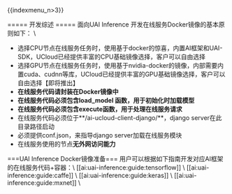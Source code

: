{{indexmenu_n>3}}

===== 开发综述  =====
面向UAI Inference 开发在线服务Docker镜像的基本原则如下： \\
  - 选择CPU节点在线服务任务时，使用基于docker的惊喜，内置AI框架和UAI-SDK，UCloud已经提供丰富的CPU基础镜像选择，客户可以自由选择
  - 选择GPU节点在线服务任务时，使用基于nvidia-docker的镜像，内部需要内置cuda、cudnn等库，UCloud已经提供丰富的GPU基础镜像选择，客户可以自由选择【即将推出】
  - **在线服务代码请封装在Docker镜像中**
  - **在线服务代码必须包含load_model 函数，用于初始化时加载模型**
  - **在线服务代码必须包含execute函数，用于处理在线服务请求**
  - 在线服务代码必须位于**/ai-ucloud-client-django/**，django server在此目录路径启动
  - 必须提供conf.json，来指导django server加载在线服务模块
  - 在线服务使用的节点**无外网访问能力**

===UAI Inference Docker镜像准备===
用户可以根据如下指南开发对应AI框架的在线服务代码+容器：\\
[[ai:uai-inference:guide:tensorflow]] \\
[[ai:uai-inference:guide:caffe]] \\
[[ai:uai-inference:guide:keras]] \\
[[ai:uai-inference:guide:mxnet]] \\
